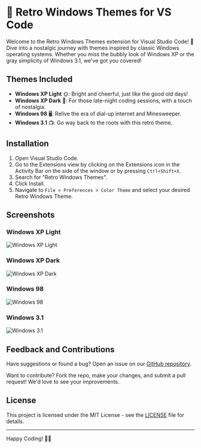 # 🎨 Retro Windows Themes for VS Code

Welcome to the Retro Windows Themes extension for Visual Studio Code! 🚀 Dive into a nostalgic journey with themes inspired by classic Windows operating systems. Whether you miss the bubbly look of Windows XP or the gray simplicity of Windows 3.1, we've got you covered!

## Themes Included

- **Windows XP Light** 🌞: Bright and cheerful, just like the good old days!
- **Windows XP Dark** 🌚: For those late-night coding sessions, with a touch of nostalgia.
- **Windows 98** 🖥️: Relive the era of dial-up internet and Minesweeper.
- **Windows 3.1** 📺: Go way back to the roots with this retro theme.

## Installation

1. Open Visual Studio Code.
2. Go to the Extensions view by clicking on the Extensions icon in the Activity Bar on the side of the window or by pressing `Ctrl+Shift+X`.
3. Search for "Retro Windows Themes".
4. Click Install.
5. Navigate to `File > Preferences > Color Theme` and select your desired Retro Windows Theme.

## Screenshots

### Windows XP Light
![Windows XP Light](images/windows-xp-light.png)

### Windows XP Dark
![Windows XP Dark](images/windows-xp-dark.png)

### Windows 98
![Windows 98](images/windows-98.png)

### Windows 3.1
![Windows 3.1](images/windows-3.1.png)

## Feedback and Contributions

Have suggestions or found a bug? Open an issue on our [GitHub repository](https://github.com/your-repo/retro-windows-themes).

Want to contribute? Fork the repo, make your changes, and submit a pull request! We'd love to see your improvements.

## License

This project is licensed under the MIT License - see the [LICENSE](LICENSE) file for details.

---

Happy Coding! 🚀🎉
